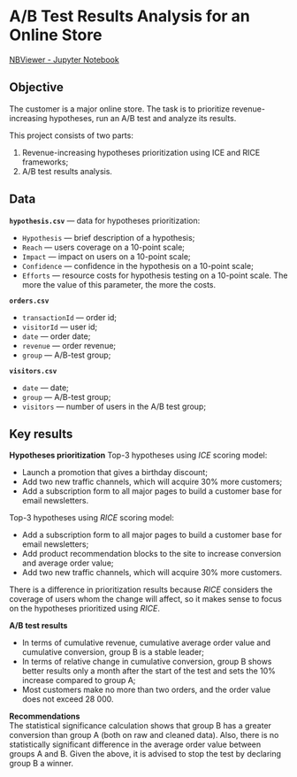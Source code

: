 # A/B Test Results Analysis for an Online Store

[NBViewer - Jupyter Notebook](https://nbviewer.org/github/plgesha/data-analyst-professional-training-course-projects/blob/master/AB%20Test%20Results%20Analysis%20for%20an%20Online%20Store/AB%20Test%20Results%20Analysis%20for%20an%20Online%20Store.ipynb)

## Objective
The customer is a major online store. The task is to prioritize revenue-increasing hypotheses, run an A/B test and analyze its results.  

This project consists of two parts:
1. Revenue-increasing hypotheses prioritization using ICE and RICE frameworks;
2. A/B test results analysis.

## Data
**`hypothesis.csv`** — data for hypotheses prioritization:
- `Hypothesis` — brief description of a hypothesis;
- `Reach` — users coverage on a 10-point scale;
- `Impact` — impact on users on a 10-point scale;
- `Confidence` — confidence in the hypothesis on a 10-point scale;
- `Efforts` — resource costs for hypothesis testing on a 10-point scale. The more the value of this parameter, the more the costs. 

**`orders.csv`**
- `transactionId` — order id;
- `visitorId` — user id;
- `date` — order date;
- `revenue` — order revenue;
- `group` — A/B-test group;

**`visitors.csv`** 
- `date` — date;
- `group` — A/B-test group;
- `visitors` — number of users in the A/B test group;

## Key results
**Hypotheses prioritization**
Top-3 hypotheses using *ICE* scoring model:
- Launch a promotion that gives a birthday discount; 
- Add two new traffic channels, which will acquire 30% more customers;
- Add a subscription form to all major pages to build a customer base for email newsletters.

Top-3 hypotheses using *RICE* scoring model:
- Add a subscription form to all major pages to build a customer base for email newsletters;
- Add product recommendation blocks to the site to increase conversion and average order value;
- Add two new traffic channels, which will acquire 30% more customers.

There is a difference in prioritization results because *RICE* considers the coverage of users whom the change will affect, so it makes sense to focus on the hypotheses prioritized using *RICE*. 

**A/B test results**
- In terms of cumulative revenue, cumulative average order value and cumulative conversion, group B is a stable leader;
- In terms of relative change in cumulative conversion, group B shows better results only a month after the start of the test and sets the 10% increase compared to group A;
- Most customers make no more than two orders, and the order value does not exceed 28 000.

**Recommendations**    
The statistical significance calculation shows that group B has a greater conversion than group A (both on raw and cleaned data). Also, there is no statistically significant difference in the average order value between groups A and B. Given the above, it is advised to stop the test by declaring group B a winner.
